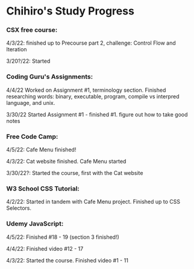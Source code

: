 # Chihiro's Study Progress

### CSX free course:

4/3/22: finished up to Precourse part 2, challenge: Control Flow and Iteration

3/20?/22: Started

### Coding Guru's Assignments:

4/4/22 Worked on Assignment #1, terminology section. Finished researching words: binary, executable, program, compile vs interpred language, and unix.

3/30/22 Started Assignment #1 - finished #1. figure out how to take good notes

### Free Code Camp: 

4/5/22: Cafe Menu finished!

4/3/22: Cat website finished. Cafe Menu started

3/30/22?: Started the course, first with the Cat website

### W3 School CSS Tutorial:

4/2/22: Started in tandem with Cafe Menu project. Finished up to CSS Selectors.

### Udemy JavaScript:

4/5/22: Finished #18 - 19 (section 3 finished!)

4/4/22: Finished video #12 - 17

4/3/22: Started the course. Finished video #1 - 11